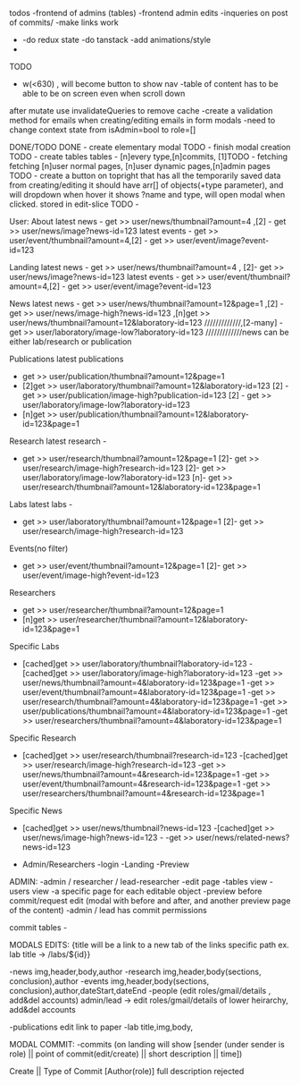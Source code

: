 todos
-frontend of admins (tables)
-frontend admin edits
-inqueries on post of commits/
-make links work

- -do redux state
  -do tanstack
  -add animations/style
-

TODO

- w(<630) , will become button to show nav
  -table of content has to be able to be on screen even when scroll down

after mutate use invalidateQueries to remove cache
-create a validation method for emails when creating/editing emails in form modals
-need to change context state from isAdmin=bool to role=[]

DONE/TODO
DONE - create elementary modal
TODO - finish modal creation
TODO - create tables
tables - [n]every type,[n]commits,
[1]TODO - fetching
fetching [n]user normal pages, [n]user dynamic pages,[n]admin pages
TODO - create a button on topright that has all the temporarily saved data from creating/editing
it should have arr[] of objects(+type parameter), and will dropdown when hover it shows ?name and type, will open modal when clicked. stored in edit-slice
TODO -

User:
About
latest news - get >> user/news/thumbnail?amount=4 ,[2] - get >> user/news/image?news-id=123
latest events - get >> user/event/thumbnail?amount=4,[2] - get >> user/event/image?event-id=123

Landing
latest news - get >> user/news/thumbnail?amount=4 , [2]- get >> user/news/image?news-id=123
latest events - get >> user/event/thumbnail?amount=4,[2] - get >> user/event/image?event-id=123

News
latest news -
get >> user/news/thumbnail?amount=12&page=1
,[2] - get >> user/news/image-high?news-id=123
,[n]get >> user/news/thumbnail?amount=12&laboratory-id=123
/////////////,[2-many] - get >> user/laboratory/image-low?laboratory-id=123
/////////////news can be either lab/research or publication

Publications
latest publications

- get >> user/publication/thumbnail?amount=12&page=1
- [2]get >> user/laboratory/thumbnail?amount=12&laboratory-id=123
  [2] - get >> user/publication/image-high?publication-id=123
  [2] - get >> user/laboratory/image-low?laboratory-id=123
- [n]get >> user/publication/thumbnail?amount=12&laboratory-id=123&page=1

Research
latest research -

- get >> user/research/thumbnail?amount=12&page=1
  [2]- get >> user/research/image-high?research-id=123
  [2]- get >> user/laboratory/image-low?laboratory-id=123
  [n]- get >> user/research/thumbnail?amount=12&laboratory-id=123&page=1

Labs
latest labs -

- get >> user/laboratory/thumbnail?amount=12&page=1
  [2]- get >> user/research/image-high?research-id=123

Events(no filter)

- get >> user/event/thumbnail?amount=12&page=1
  [2]- get >> user/event/image-high?event-id=123

Researchers

- get >> user/researcher/thumbnail?amount=12&page=1
- [n]get >> user/researcher/thumbnail?amount=12&laboratory-id=123&page=1

Specific Labs

- [cached]get >> user/laboratory/thumbnail?laboratory-id=123 -[cached]get >> user/laboratory/image-high?laboratory-id=123
  -get >> user/news/thumbnail?amount=4&laboratory-id=123&page=1
  -get >> user/event/thumbnail?amount=4&laboratory-id=123&page=1
  -get >> user/research/thumbnail?amount=4&laboratory-id=123&page=1
  -get >> user/publications/thumbnail?amount=4&laboratory-id=123&page=1
  -get >> user/researchers/thumbnail?amount=4&laboratory-id=123&page=1

Specific Research

- [cached]get >> user/research/thumbnail?research-id=123 -[cached]get >> user/research/image-high?research-id=123
  -get >> user/news/thumbnail?amount=4&research-id=123&page=1
  -get >> user/event/thumbnail?amount=4&research-id=123&page=1
  -get >> user/researchers/thumbnail?amount=4&research-id=123&page=1

Specific News

- [cached]get >> user/news/thumbnail?news-id=123 -[cached]get >> user/news/image-high?news-id=123 - -get >> user/news/related-news?news-id=123

- Admin/Researchers
  -login
  -Landing
  -Preview

ADMIN:
-admin / researcher / lead-researcher
-edit page
-tables view
-users view
-a specific page for each editable object
-preview before commit/request edit (modal with before and after, and another preview page of the content)
-admin / lead has commit permissions

commit tables -

MODALS EDITS:
{title will be a link to a new tab of the links specific path ex. lab title -> /labs/${id}}

-news
img,header,body,author
-research
img,header,body(sections, conclusion),author
-events
img,header,body(sections, conclusion),author,dateStart,dateEnd
-people (edit roles/gmail/details , add&del accounts)
admin/lead -> edit roles/gmail/details of lower heirarchy, add&del accounts

-publications
edit link to paper
-lab
title,img,body,

MODAL COMMIT:
-commits
(on landing will show [sender (under sender is role) || point of commit(edit/create) || short description || time])

Create || Type of Commit [Author(role)]
full description
rejected
